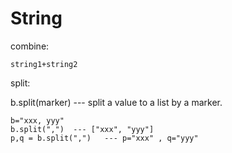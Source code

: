 # String

combine:
```
string1+string2
```

split:

b.split(marker)   --- split a value to a list by a marker.
```
b="xxx, yyy" 
b.split(",")  --- ["xxx", "yyy"]
p,q = b.split(",")   --- p="xxx" , q="yyy"
```
